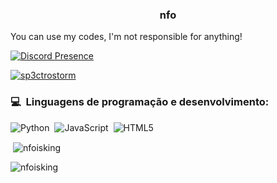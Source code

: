 
<h3 align="center">nfo</h3>
<p>
You can use my codes, I'm not responsible for anything!
</p>

[![Discord Presence](https://lanyard.cnrad.dev/api/1235368996627284082)](https://discord.com/users/1235368996627284082)
<p align="left"> <a href="https://github.com/ryo-ma/github-profile-trophy"><img src="https://github-profile-trophy.vercel.app/?username=guipmoraes" alt="sp3ctrostorm" /></a> </p>

### 💻 &nbsp;Linguagens de programação e desenvolvimento:
![Python](https://img.shields.io/badge/python-%239b44c7.svg?style=for-the-badge&logo=python&logoColor=white)&nbsp;
![JavaScript](https://img.shields.io/badge/javascript-%23323330.svg?style=for-the-badge&logo=javascript&logoColor=%23F7DF1E)&nbsp;
![HTML5](https://img.shields.io/badge/html-%23e48316.svg?style=for-the-badge&logo=html5&logoColor=white)&nbsp;

<p>&nbsp;<img align="center" src="https://github-readme-stats.vercel.app/api?username=nfoisking&show_icons=true&locale=en" alt="nfoisking" /></p>
<p><img align="center" src="https://github-readme-streak-stats.herokuapp.com/?user=nfoisking&" alt="nfoisking" /></p>
